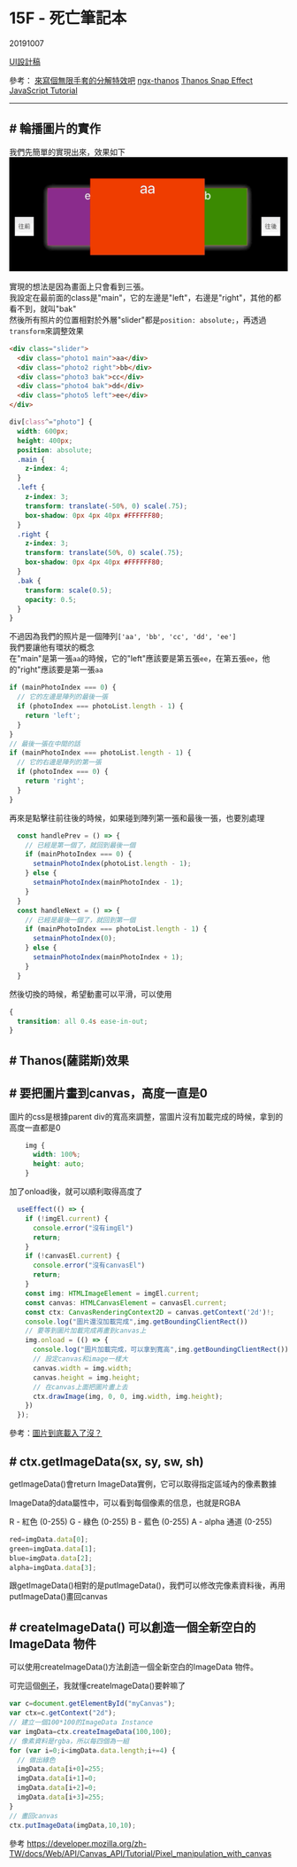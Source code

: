 # 15F - 死亡筆記本

20191007


[UI設計稿](https://xd.adobe.com/spec/ab354ac3-8cd5-4956-6b2a-236f45b381ca-dd04/)

參考：
[來寫個無限手套的分解特效吧](https://medium.com/chris-chuang/%E4%BE%86%E5%AF%AB%E5%80%8B%E7%84%A1%E9%99%90%E6%89%8B%E5%A5%97%E7%9A%84%E5%88%86%E8%A7%A3%E7%89%B9%E6%95%88%E5%90%A7-908d80792d85)
[ngx-thanos](https://github.com/wellwind/ngx-thanos/blob/a993907c25d4983dbeeccc3eb539e02923c1623d/libs/thanos-snap/src/lib/thanos-snap.ts)
[Thanos Snap Effect JavaScript Tutorial](https://redstapler.co/thanos-snap-effect-javascript-tutorial/)

---

## # 輪播圖片的實作

我們先簡單的實現出來，效果如下
![輪播效果](./imgs/輪播效果.gif)

實現的想法是因為畫面上只會看到三張。    
我設定在最前面的class是"main"，它的左邊是"left"，右邊是"right"，其他的都看不到，就叫"bak"    
然後所有照片的位置相對於外層"slider"都是`position: absolute;`，再透過`transform`來調整效果

```html
<div class="slider">
  <div class="photo1 main">aa</div>
  <div class="photo2 right">bb</div>
  <div class="photo3 bak">cc</div>
  <div class="photo4 bak">dd</div>
  <div class="photo5 left">ee</div>
</div>
```

```scss
div[class^="photo"] {
  width: 600px;
  height: 400px;
  position: absolute;
  .main {
    z-index: 4;
  }
  .left {
    z-index: 3;
    transform: translate(-50%, 0) scale(.75);
    box-shadow: 0px 4px 40px #FFFFFF80;
  }
  .right {
    z-index: 3;
    transform: translate(50%, 0) scale(.75);
    box-shadow: 0px 4px 40px #FFFFFF80;
  }
  .bak {
    transform: scale(0.5);
    opacity: 0.5;
  }
}
```



不過因為我們的照片是一個陣列`['aa', 'bb', 'cc', 'dd', 'ee']`     
我們要讓他有環狀的概念    
在"main"是第一張`aa`的時候，它的"left"應該要是第五張`ee`，在第五張`ee`，他的"right"應該要是第一張`aa`    

```js
if (mainPhotoIndex === 0) {
  // 它的左邊是陣列的最後一張
  if (photoIndex === photoList.length - 1) {
    return 'left';
  }
}
// 最後一張在中間的話
if (mainPhotoIndex === photoList.length - 1) {
  // 它的右邊是陣列的第一張
  if (photoIndex === 0) {
    return 'right';
  }
}
```

再來是點擊往前往後的時候，如果碰到陣列第一張和最後一張，也要別處理
```js
  const handlePrev = () => {
    // 已經是第一個了，就回到最後一個
    if (mainPhotoIndex === 0) {
      setmainPhotoIndex(photoList.length - 1);
    } else {
      setmainPhotoIndex(mainPhotoIndex - 1);
    }
  }
  const handleNext = () => {
    // 已經是最後一個了，就回到第一個
    if (mainPhotoIndex === photoList.length - 1) {
      setmainPhotoIndex(0);
    } else {
      setmainPhotoIndex(mainPhotoIndex + 1);
    }
  }
```

然後切換的時候，希望動畫可以平滑，可以使用
```scss
{
  transition: all 0.4s ease-in-out;
}
```

## # Thanos(薩諾斯)效果    

## # 要把圖片畫到canvas，高度一直是0

圖片的css是根據parent div的寬高來調整，當圖片沒有加載完成的時候，拿到的高度一直都是0    
```scss
    img {
      width: 100%;
      height: auto;
    }
```

加了onload後，就可以順利取得高度了     

```jsx
  useEffect(() => {
    if (!imgEl.current) {
      console.error("沒有imgEl")
      return;
    }
    if (!canvasEl.current) {
      console.error("沒有canvasEl")
      return;
    }
    const img: HTMLImageElement = imgEl.current;
    const canvas: HTMLCanvasElement = canvasEl.current;
    const ctx: CanvasRenderingContext2D = canvas.getContext('2d')!;
    console.log("圖片還沒加載完成",img.getBoundingClientRect())
    // 要等到圖片加載完成再畫到canvas上
    img.onload = (() => {
      console.log("圖片加載完成，可以拿到寬高",img.getBoundingClientRect())
      // 設定canvas和image一樣大
      canvas.width = img.width;
      canvas.height = img.height;
      // 在canvas上面把圖片畫上去
      ctx.drawImage(img, 0, 0, img.width, img.height);
    })
  });
```


參考：[圖片到底載入了沒？](http://otischou.tw/notes/2017/01/01/detect-is-image-loaded.html)


## # ctx.getImageData(sx, sy, sw, sh)

getImageData()會return ImageData實例，它可以取得指定區域內的像素數據

ImageData的data屬性中，可以看到每個像素的信息，也就是RGBA

R - 紅色 (0-255)
G - 綠色 (0-255)
B - 藍色 (0-255)
A - alpha 通道 (0-255)

```js
red=imgData.data[0];
green=imgData.data[1];
blue=imgData.data[2];
alpha=imgData.data[3];
```

跟getImageData()相對的是putImageData()，我們可以修改完像素資料後，再用putImageData()畫回canvas

## # createImageData() 可以創造一個全新空白的ImageData 物件
可以使用createImageData()方法創造一個全新空白的ImageData 物件。


可完這個[例子](https://www.w3school.com.cn/html5/canvas_createimagedata.asp)，我就懂createImageData()要幹嘛了

```js
var c=document.getElementById("myCanvas");
var ctx=c.getContext("2d");
// 建立一個100*100的ImageData Instance
var imgData=ctx.createImageData(100,100);
// 像素資料是rgba，所以每四個為一組
for (var i=0;i<imgData.data.length;i+=4) {
  // 做出綠色
  imgData.data[i+0]=255;
  imgData.data[i+1]=0;
  imgData.data[i+2]=0;
  imgData.data[i+3]=255;
}
// 畫回canvas
ctx.putImageData(imgData,10,10);
```

參考 https://developer.mozilla.org/zh-TW/docs/Web/API/Canvas_API/Tutorial/Pixel_manipulation_with_canvas
